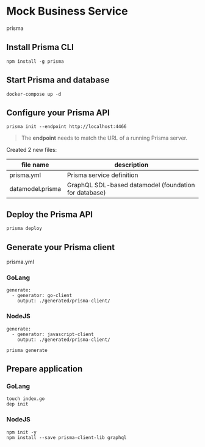 # Mock Business Service

prisma

## Install Prisma CLI

`npm install -g prisma`

## Start Prisma and database

`docker-compose up -d`

## Configure your Prisma API

`prisma init --endpoint http://localhost:4466`

> The **endpoint** needs to match the URL of a running Prisma server.

Created 2 new files:

| file name        | description                                           |
| ---------------- | ----------------------------------------------------- |
| prisma.yml       | Prisma service definition                             |
| datamodel.prisma | GraphQL SDL-based datamodel (foundation for database) |

## Deploy the Prisma API

`prisma deploy`

## Generate your Prisma client

prisma.yml

### GoLang

```
generate:
  - generator: go-client
    output: ./generated/prisma-client/
```

### NodeJS

```
generate:
  - generator: javascript-client
    output: ./generated/prisma-client/
```

`prisma generate`

## Prepare application

### GoLang

```
touch index.go
dep init
```

### NodeJS

```
npm init -y
npm install --save prisma-client-lib graphql
```
